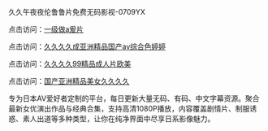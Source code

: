 久久午夜夜伦鲁鲁片免费无码影视-0709YX

点击访问：<a href="https://heiliao2dmwwy.pages.dev">一级做a爰片</a>

点击访问：<a href="https://heiliaoll4qsx.pages.dev">久久久久成亚洲精品国产av综合色婷婷</a>

点击访问：<a href="https://heiliaowzu4ur.pages.dev">久久久久99精品成人片欧美</a>

点击访问：<a href="https://heiliaozj3tjd.pages.dev">国产亚洲精品美女久久久久</a>

专为日本AV爱好者定制的平台，每日更新大量无码、有码、中文字幕资源。聚合最新女优演出作品与经典合集，支持高清1080P播放，内容覆盖剧情片、制服诱惑、素人出道等多种类型，让你在纯净界面中尽享日系影像魅力。

<span style="display:none;">[Canonical link](https://github.com/sau20250709/so18 ）</span>
